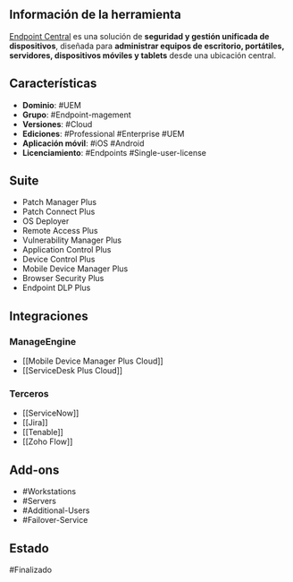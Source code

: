 ## Información de la herramienta

[Endpoint Central](https://www.manageengine.com/products/desktop-central/knowledge-base.html) es una solución de **seguridad y gestión unificada de dispositivos**, diseñada para **administrar equipos de escritorio, portátiles, servidores, dispositivos móviles y tablets** desde una ubicación central.

## Características

+ **Dominio**: #UEM 
+ **Grupo**: #Endpoint-magement
+ **Versiones**:  #Cloud 
+ **Ediciones**: #Professional #Enterprise #UEM
+ **Aplicación móvil**: #iOS #Android 
+ **Licenciamiento**: #Endpoints #Single-user-license 
## Suite

+ Patch Manager Plus
+ Patch Connect Plus
+ OS Deployer
+ Remote Access Plus
+ Vulnerability Manager Plus
+ Application Control Plus
+ Device Control Plus
+ Mobile Device Manager Plus
+ Browser Security Plus
+ Endpoint DLP Plus
## Integraciones

### ManageEngine

+ [[Mobile Device Manager Plus Cloud]]
+ [[ServiceDesk Plus Cloud]]
### Terceros
+ [[ServiceNow]]
+ [[Jira]]
+ [[Tenable]]
+ [[Zoho Flow]]
## Add-ons

+ #Workstations 
+ #Servers 
+ #Additional-Users 
+ #Failover-Service 
## Estado

#Finalizado 